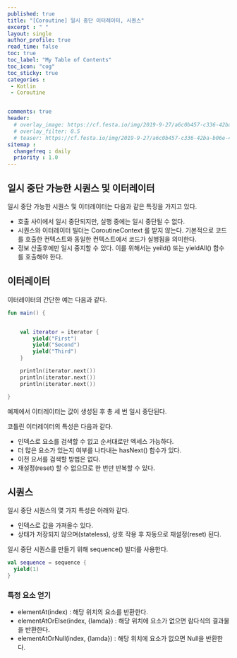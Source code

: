 ```yaml
---
published: true
title: "[Coroutine] 일시 중단 이터레이터, 시퀀스"
excerpt : " "
layout: single
author_profile: true
read_time: false
toc: true
toc_label: "My Table of Contents"
toc_icon: "cog"
toc_sticky: true
categories :
 - Kotlin
 - Coroutine


comments: true
header:
  # overlay_image: https://cf.festa.io/img/2019-9-27/a6c0b457-c336-42ba-b06e-462de90ada91.jpg
  # overlay_filter: 0.5
  # teaser: https://cf.festa.io/img/2019-9-27/a6c0b457-c336-42ba-b06e-462de90ada91.jpg
sitemap :
  changefreq : daily
  priority : 1.0
---
```


## 일시 중단 가능한 시퀀스 및 이터레이터

일시 중단 가능한 시퀀스 및 이터레이터는 다음과 같은 특징을 가지고 있다.

- 호출 사이에서 일시 중단되지만, 실행 중에는 일시 중단될 수 없다.
- 시퀀스와 이터레이터 빌더는 CoroutineContext 를 받지 않는다. 기본적으로 코드를 호출한 컨텍스트와 동일한 컨텍스트에서 코드가 실행됨을 의미한다.
- 정보 산출후에만 일시 중지할 수 있다. 이를 위해서는 yeild() 또는 yieldAll() 함수를 호출해야 한다.

## 이터레이터

이터레이터의 간단한 예는 다음과 같다.

~~~kotlin
fun main() {


    val iterator = iterator {
        yield("First")
        yield("Second")
        yield("Third")
    }

    println(iterator.next())
    println(iterator.next())
    println(iterator.next())

}
~~~

예제에서 이터레이터는 값이 생성된 후 총 세 번 일시 중단된다.

코틀린 이터레이터의 특성은 다음과 같다.

- 인덱스로 요소를 검색할 수 없고 순서대로만 엑세스 가능하다.
- 더 많은 요소가 있는지 여부를 나타내는 hasNext() 함수가 있다.
- 이전 요서를 검색할 방법은 없다.
- 재설정(reset) 할 수 없으므로 한 번만 반복할 수 있다.

## 시퀀스

일시 중단 시퀀스의 몇 가지 특성은 아래와 같다.

- 인덱스로 값을 가져올수 있다.
- 상태가 저장되지 않으며(stateless), 상호 작용 후 자동으로 재설정(reset) 된다.

일시 중단 시퀀스를 만들기 위해 sequence() 빌더를 사용한다.

~~~kotlin
val sequence = sequence {
  yield(1)
}
~~~

### 특정 요소 얻기

- elementAt(index) : 해당 위치의 요소를 반환한다.
- elementAtOrElse(index, {lamda}) : 해당 위치에 요소가 없으면 람다식의 결과물을 반환한다.
- elementAtOrNull(index, {lamda}) : 해당 위치에 요소가 없으면 Null을 반환한다.
